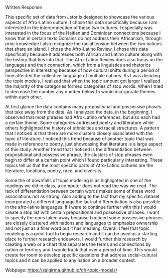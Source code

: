 Written Response

This specific set of data from Jstor is designed to showcase the various aspects of Afro-Latino culture. I chose this data specifically because I am interested in the interconnection of these two cultures. I especially was interested in the focus of the Haitian and Dominican connections because I know that in certain texts Domains do not address their Africanism, through prior knowledge I also recognize the racial tension between the two nations that share an island. I chose the Afro-Latino Review, I chose this data specifically because it addresses both African and Latino culture along with the history that ties into that. The Afro-Latino Review does also focus on the languages and their connection, which from a linguistics and rhetorics perspective in interesting because of how cultural shifts during a period of time affected the collective language of multiple nations. As I was deciding the topic models, I realized that when the topic amount got larger I realized the majority of the categories formed categories of stop words. When I tried to decrease the number any number below 15 would incorporate themes within each other. 

At first glance the data contains many prepositional and possessive phases that take away from the data. As I analyzed the data, in the beginning, I observed that most phrases had Afro-Latino references, but also each had a certain theme. Some categories addressed poetry and literature while others highlighted the history of ethnicities and racial structures. A pattern that I noticed is that there are more clusters closely associated with the topic of literature. I noticed this trend because of another topic that was made in reference to poetry, just showcasing that literature is a large aspect of this study. Another trend that I noticed is the differentiation between propositional and possessive phrase, the clusters of stop phrases even begin to differ at a certain point which I found particularly interesting. These topics tell us that the most specific parts of Afro-Latino cultures are the literature, locations, poetry, race, and diversity.

Some the of downfalls of topic modeling is as highlighted in one of the readings we did in class, a computer does not read the way we read. The lack of differentiation between certain words makes some of these word associations not as strong. Also adding to the fact that my specific dataset incorporated a different language the lack of differentiation is also possible in the afro-latino languages. If I were to continue further with this I would create a stop list with certain prepositional and possessive phrases. I want to specify the ones taken away because I noticed some possessive phrases are closely clustered with nations and languages to emphasize ownership and not just as a filler word but it has meaning. Overall I feel that topic modeling is a great tool to begin research and it can be used as a starting place to further research endeavors. I would further this research by creating a web or a chart that separates the terms and connections by nation or territory and I would track that over a period of time. This would create for room to develop specific questions that address social-cultural topics and it can be applied to any nation on a broader context.

Webpage: 
https://salgirma.github.io/dh-topic-models/



